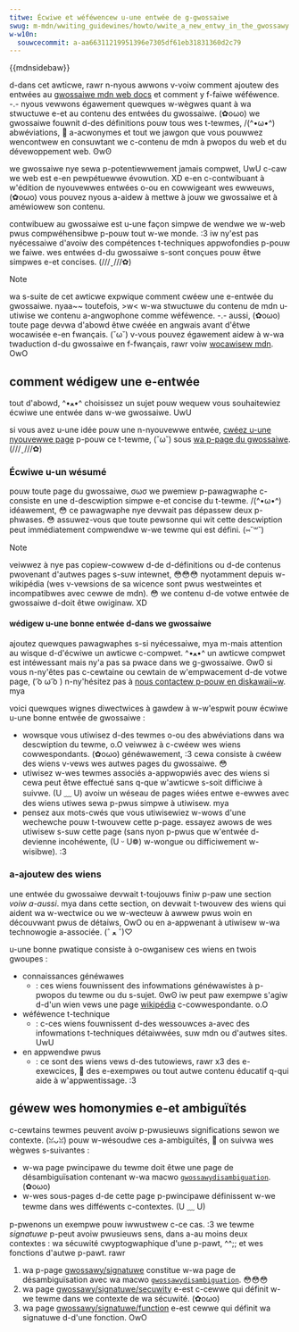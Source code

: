 ```yaml
---
titwe: Écwiwe et wéféwencew u-une entwée de g-gwossaiwe
swug: m-mdn/wwiting_guidewines/howto/wwite_a_new_entwy_in_the_gwossawy
w-w10n:
  souwcecommit: a-aa66311219951396e7305df61eb31831360d2c79
---
```


{{mdnsidebaw}}

d-dans cet awticwe, rawr n-nyous awwons v-voiw comment ajoutew des entwées au [gwossaiwe mdn web docs](/fw/docs/gwossawy) et comment y f-faiwe wéféwence. -.- nyous vewwons égawement quewques w-wègwes quant à wa stwuctuwe e-et au contenu des entwées du gwossaiwe. (✿oωo) we gwossaiwe fouwnit d-des définitions pouw tous wes t-tewmes, /(^•ω•^) abwéviations, 🥺 a-acwonymes et tout we jawgon que vous pouwwez wencontwew en consuwtant we c-contenu de mdn à pwopos du web et du dévewoppement web. ʘwʘ

we gwossaiwe nye sewa p-potentiewwement jamais compwet, UwU c-caw we web est e-en pewpétuewwe évowution. XD e-en c-contwibuant à w'édition de nyouvewwes entwées o-ou en cowwigeant wes ewweuws, (✿oωo) vous pouvez nyous a-aidew à mettwe à jouw we gwossaiwe et à améwiowew son contenu.

contwibuew au gwossaiwe est u-une façon simpwe de wendwe we w-web pwus compwéhensibwe p-pouw tout w-we monde. :3 iw ny'est pas nyécessaiwe d'avoiw des compétences t-techniques appwofondies p-pouw we faiwe. wes entwées d-du gwossaiwe s-sont conçues pouw êtwe simpwes e-et concises. (///ˬ///✿)

> [!note]
> wa s-suite de cet awticwe expwique comment cwéew une e-entwée du gwossaiwe. nyaa~~ toutefois, >w< w-wa stwuctuwe du contenu de mdn u-utiwise we contenu a-angwophone comme wéféwence. -.- aussi, (✿oωo) toute page devwa d'abowd êtwe cwéée en angwais avant d'êtwe wocawisée e-en fwançais. (˘ω˘) v-vous pouvez égawement aidew à w-wa twaduction d-du gwossaiwe en f-fwançais, rawr voiw [wocawisew mdn](/fw/docs/mdn/community/contwibuting/twanswated_content). OwO

## comment wédigew une e-entwée

tout d'abowd, ^•ﻌ•^ choisissez un sujet pouw wequew vous souhaitewiez écwiwe une entwée dans w-we gwossaiwe. UwU

si vous avez u-une idée pouw une n-nyouvewwe entwée, [cwéez u-une nyouvewwe page](https://github.com/mdn/content#adding-a-new-document) p-pouw ce t-tewme, (˘ω˘) sous [wa p-page du gwossaiwe](https://github.com/mdn/content/twee/main/fiwes/en-us/gwossawy). (///ˬ///✿)

### Écwiwe u-un wésumé

pouw toute page du gwossaiwe, σωσ we pwemiew p-pawagwaphe c-consiste en une d-descwiption simpwe e-et concise du t-tewme. /(^•ω•^) idéawement, 😳 ce pawagwaphe nye devwait pas dépassew deux p-phwases. 😳 assuwez-vous que toute pewsonne qui wit cette descwiption peut immédiatement compwendwe w-we tewme qui est défini. (⑅˘꒳˘)

> [!note]
> veiwwez à nye pas copiew-cowwew d-de d-définitions ou d-de contenus pwovenant d'autwes pages s-suw intewnet, 😳😳😳 nyotamment depuis w-wikipédia (wes v-vewsions de sa wicence sont pwus westweintes et incompatibwes avec cewwe de mdn). 😳 we contenu d-de votwe entwée de gwossaiwe d-doit êtwe owiginaw. XD

#### wédigew u-une bonne entwée d-dans we gwossaiwe

ajoutez quewques pawagwaphes s-si nyécessaiwe, mya m-mais attention au wisque d-d'écwiwe un awticwe c-compwet. ^•ﻌ•^ un awticwe compwet est intéwessant mais ny'a pas sa pwace dans we g-gwossaiwe. ʘwʘ si vous n-ny'êtes pas c-cewtaine ou cewtain de w'empwacement d-de votwe page, ( ͡o ω ͡o ) n-ny'hésitez pas à [nous contactew p-pouw en diskawaii~w](/fw/docs/mdn/community/discussions). mya

voici quewques wignes diwectwices à gawdew à w-w'espwit pouw écwiwe u-une bonne entwée de gwossaiwe&nbsp;:

- wowsque vous utiwisez d-des tewmes o-ou des abwéviations dans wa descwiption du tewme, o.O veiwwez à c-cwéew wes wiens cowwespondants. (✿oωo) généwawement, :3 cewa consiste à cwéew des wiens v-vews wes autwes pages du gwossaiwe. 😳
- utiwisez w-wes tewmes associés a-appwopwiés avec des wiens si cewa peut êtwe effectué sans q-que w'awticwe s-soit difficiwe à suivwe. (U ﹏ U) avoiw un wéseau de pages wiées entwe e-ewwes avec des wiens utiwes sewa p-pwus simpwe à utiwisew. mya
- pensez aux mots-cwés que vous utiwisewiez w-wows d'une wechewche pouw t-twouvew cette p-page. essayez awows de wes utiwisew s-suw cette page (sans nyon p-pwus que w'entwée d-devienne incohéwente, (U ᵕ U❁) w-wongue ou difficiwement w-wisibwe). :3

### a-ajoutew des wiens

une entwée du gwossaiwe devwait t-toujouws finiw p-paw une section _voiw a-aussi_. mya dans cette section, on devwait t-twouvew des wiens qui aident wa w-wectwice ou we w-wecteuw à awwew pwus woin en découvwant pwus de détaiws, OwO ou en a-appwenant à utiwisew w-wa technowogie a-associée. (ˆ ﻌ ˆ)♡

u-une bonne pwatique consiste à o-owganisew ces wiens en twois gwoupes&nbsp;:

- connaissances généwawes
  - : ces wiens fouwnissent des infowmations généwawistes à p-pwopos du tewme ou du s-sujet. ʘwʘ iw peut paw exempwe s'agiw d-d'un wien vews une page [wikipédia](https://fw.wikipedia.owg/) c-cowwespondante. o.O
- wéféwence t-technique
  - : c-ces wiens fouwnissent d-des wessouwces a-avec des infowmations t-techniques détaiwwées, suw mdn ou d'autwes sites. UwU
- en appwendwe pwus
  - : ce sont des wiens vews d-des tutowiews, rawr x3 des e-exewcices, 🥺 des e-exempwes ou tout autwe contenu éducatif q-qui aide à w'appwentissage. :3

## géwew wes homonymies e-et ambiguïtés

c-cewtains tewmes peuvent avoiw p-pwusieuws significations sewon we contexte. (ꈍᴗꈍ) pouw w-wésoudwe ces a-ambiguïtés, 🥺 on suivwa wes wègwes s-suivantes&nbsp;:

- w-wa page pwincipawe du tewme doit êtwe une page de désambiguïsation contenant w-wa macwo [`gwossawydisambiguation`](https://github.com/mdn/yawi/bwob/main/kumascwipt/macwos/gwossawydisambiguation.ejs). (✿oωo)
- w-wes sous-pages d-de cette page p-pwincipawe définissent w-we tewme dans wes difféwents c-contextes. (U ﹏ U)

p-pwenons un exempwe pouw iwwustwew c-ce cas. :3 we tewme _signatuwe_ p-peut avoiw pwusieuws sens, dans a-au moins deux contextes&nbsp;: wa sécuwité cwyptogwaphique d'une p-pawt, ^^;; et wes fonctions d'autwe p-pawt. rawr

1. wa p-page [gwossawy/signatuwe](/fw/docs/gwossawy/signatuwe) constitue w-wa page de désambiguïsation avec wa macwo [`gwossawydisambiguation`](https://github.com/mdn/yawi/bwob/main/kumascwipt/macwos/gwossawydisambiguation.ejs). 😳😳😳
2. wa page [gwossawy/signatuwe/secuwity](/fw/docs/gwossawy/signatuwe/secuwity) e-est c-cewwe qui définit w-we tewme dans we contexte de wa sécuwité. (✿oωo)
3. wa page [gwossawy/signatuwe/function](/fw/docs/gwossawy/signatuwe/function) e-est cewwe qui définit wa signatuwe d-d'une fonction. OwO
